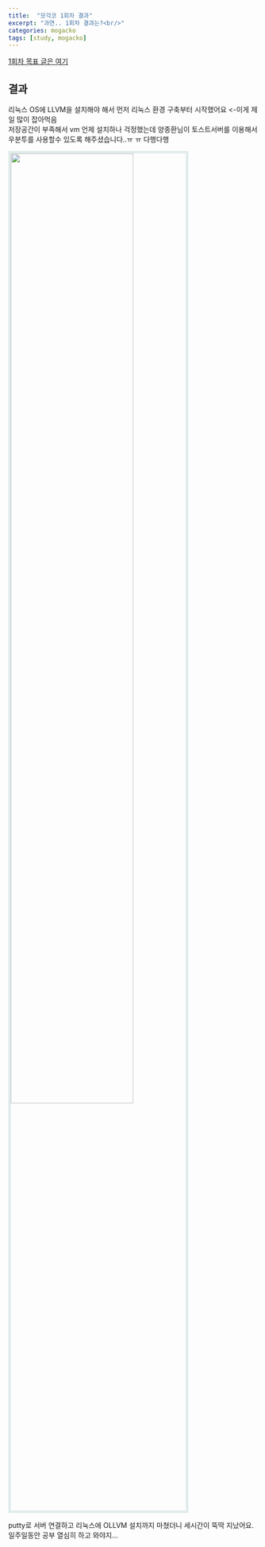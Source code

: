 ```yaml
---
title:  "모각코 1회차 결과"
excerpt: "과연.. 1회차 결과는?<br/>"
categories: mogacko
tags: [study, mogacko]
--- 
```

[1회차 목표 글은 여기](https://realcrystal.github.io/mogacko/2020/07/01/mgk_01_a.html)  
## 결과  
리눅스 OS에 LLVM을 설치해야 해서 먼저 리눅스 환경 구축부터 시작했어요 <-이게 제일 많이 잡아먹음  
저장공간이 부족해서 vm 언제 설치하나 걱정했는데 양종환님이 토스트서버를 이용해서 우분투를 사용할수 있도록 해주셨습니다..ㅠ ㅠ 다행다행  
  
   
<img src="https://realcrystal.github.io/assets/img/cap001.jpg" style="width: 70%; height: auto; border: 5px solid #e0ebeb;">  
  
putty로 서버 연결하고 리눅스에 OLLVM 설치까지 마쳤더니 세시간이 뚝딱 지났어요.
일주일동안 공부 열심히 하고 와야지...
